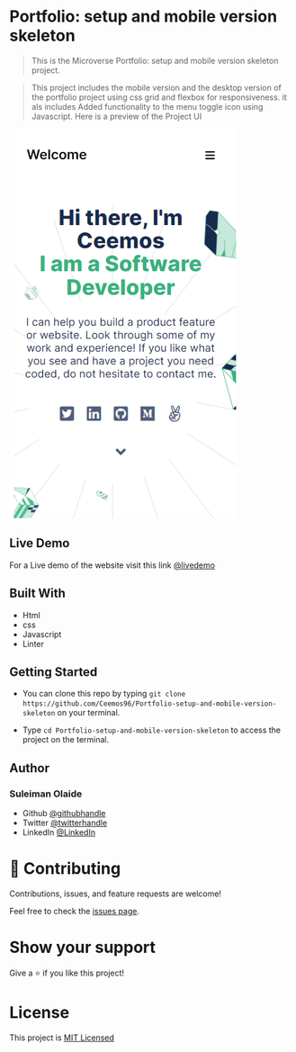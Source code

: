 # Portfolio: setup and mobile version skeleton

> This is the Microverse Portfolio: setup and mobile version skeleton project.


> This project includes the mobile version and the desktop version of the portfolio project using css grid and flexbox for responsiveness. 
> it als includes Added functionality to the menu toggle icon using Javascript. 
 Here is a preview of the Project UI

![alt text](https://raw.githubusercontent.com/Ceemos96/Portfolio-setup-and-mobile-version-skeleton/6055b96f2387199bac5fc5c809d5c61c0546cc35/images/UI-sreenshot.png)

## Live Demo

For a Live demo of the website visit this link [@livedemo](https://ceemos96.github.io/Portfolio-setup-and-mobile-version-skeleton/)

## Built With

- Html
- css
- Javascript
- Linter


## Getting Started

- You can clone this repo by typing `git clone https://github.com/Ceemos96/Portfolio-setup-and-mobile-version-skeleton` on your terminal.

- Type `cd Portfolio-setup-and-mobile-version-skeleton` to access the project on the terminal.

## Author
### **Suleiman Olaide**

- Github [@githubhandle](https://github.com/ceemos96)
- Twitter [@twitterhandle](https://twitter.com/ceemos_dev)
- LinkedIn [@LinkedIn](https://www.linkedin.com/in/suleiman-olaide-97689b154/)

# 🤝 Contributing

Contributions, issues, and feature requests are welcome!

Feel free to check the [issues page](https://github.com/Ceemos96/Portfolio-setup-and-mobile-version-skeleton/issues).

# Show your support

Give a ⭐️ if you like this project!

# License
This project is [MIT Licensed](https://github.com/Ceemos96/Portfolio-setup-and-mobile-version-skeleton/blob/main/LICENSE)
